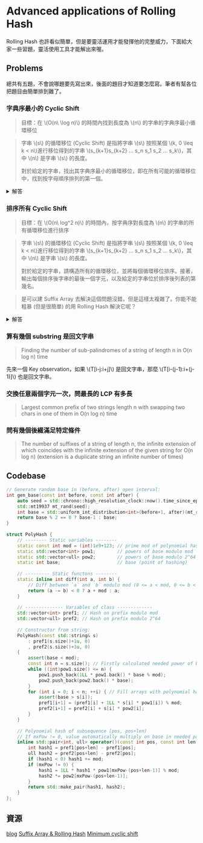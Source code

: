 # Advanced applications of Rolling Hash
Rolling Hash 也許看似簡單，但是要靈活運用才能發揮他的完整威力，下面給大家一些習題，靈活使用工具才能解出來喔。

## Problems
總共有五題，不會說哪題要先寫出來，後面的題目才知道要怎麼寫。筆者有幫各位把題目由簡單排到難了。

### 字典序最小的 Cyclic Shift
> 目標：在 \\(O(n\ \log n)\\) 的時間內找到長度為 \\(n\\) 的字串的字典序最小循環移位

> 字串 \\(s\\) 的循環移位 (Cyclic Shift) 是指將字串 \\(s\\) 按照某個 \\(k, 0 \leq k < n\\)進行移位得到的字串 \\(s_{k+1}s_{k+2} ... s_n s_1 s_2 ... s_k\\)，其中 \\(n\\) 是字串 \\(s\\) 的長度。
>
> 對於給定的字串，找出其字典序最小的循環移位，即在所有可能的循環移位中，找到按字母順序排列的第一個。

<details>
  <summary>解答</summary>
  
In this problem we need to use compare by great / less in \\(O(log(n))\\) time using binary search by length of equal subsequence. Duplicate string S and calculate polynomial hashes on prefixes. Each cyclic shift will be represented as a number (initial position). Add all the positions to the vector, and then apply a linear algorithm for finding the minimum in the array using the substring comparison operator. 

Complexity Estimatation: \\(O(n\ log(n))\\) time and \\(O(n)\\) memory.

範例解法
```C++
#include <stdio.h>
#include <cassert>
#include <algorithm>
#include <vector>
#include <random>
#include <chrono>
#include <string>
 
typedef unsigned long long ull;
 
// Init static variables of PolyHash class:
int PolyHash::base((int)1e9+7);    
std::vector<int> PolyHash::pow1{1};
std::vector<ull> PolyHash::pow2{1};
 
int main() {
    // Input:
    char buf[1+100000];
    scanf("%100000s", buf);
    std::string a(buf);
    a += a; // duplicate
 
    // Len of string:
    const int n = (int)a.size() / 2;
 
    // Max needed power:
    const int mxPow = 2 * n;
 
    // Gen random base:
    PolyHash::base = gen_base(256, PolyHash::mod);
 
    // Create hashing object:
    PolyHash hash(a);
 
    // Put all start positions in vector:
    std::vector<int> pos;
    for (int i = 0; i < n; ++i) {
        pos.push_back(i);
    }
 
    // Linear search of min algorithm:
    auto p = *std::min_element(pos.begin(), pos.end(), [&](const int p1, const int p2) {
        // Binary search by equal subsequences length:
        int low = 0, high = n+1;
        while (high - low > 1) {
            int mid = (low + high) / 2;
            if (hash(p1, mid, mxPow) == hash(p2, mid, mxPow)) {
                low = mid;
            } else {
                high = mid;
            }
        }
        return low < n && a[p1+low] < a[p2+low];
    });
 
    // Output answer:
    printf("%s", a.substr(p, n).c_str());
    return 0;
}
```
</details>

### 排序所有 Cyclic Shift
> 目標：在 \\(O(n\ log^2 n)\\) 的時間內，按字典序對長度為 \\(n\\) 的字串的所有循環移位進行排序

> 字串 \\(s\\) 的循環移位 (Cyclic Shift) 是指將字串 \\(s\\) 按照某個 \\(k, 0 \leq k < n\\)進行移位得到的字串 \\(s_{k+1}s_{k+2} ... s_n s_1 s_2 ... s_k\\)，其中 \\(n\\) 是字串 \\(s\\) 的長度。
>
> 對於給定的字串，請構造所有的循環移位，並將每個循環移位排序。接著，輸出每個排序後字串的最後一個字元，以及給定的字串位於排序後列表的第幾名。

> 是可以建 Suffix Array 去解決這個問題沒錯，但是這樣太複雜了。你能不能粗暴 (但是很簡單) 的用 Rolling Hash 解決它呢？

<details>
  <summary>解答</summary>

We'll duplicate the string \\(S\\) and count the polynomial hash on the prefix. Each cyclic shift will be represented as a number (initial position). Add all the positions to the vector, and then apply a stable merge sort using the substring comparison operator. 

Complexity Estimatation: \\(O (n\ log(n)^2)\\) in time and \\(O(n)\\) from memory.

```C++
#include <stdio.h>
#include <cassert>
#include <algorithm>
#include <vector>
#include <random>
#include <chrono>
#include <string>
 
typedef unsigned long long ull;

// Init static variables of PolyHash class:
int PolyHash::base((int)1e9+7);    
std::vector<int> PolyHash::pow1{1};
std::vector<ull> PolyHash::pow2{1};
 
int main() {
    // Input:
    char buf[1+100000];
    scanf("%100000s", buf);
    std::string a(buf);
    a += a; // duplicate
 
    // Len of string:
    const int n = (int)a.size() / 2;
 
    // Max needed power:
    const int mxPow = 2 * n;
 
    // Gen random base:
    PolyHash::base = gen_base(256, PolyHash::mod);
 
    // Create hashing object:
    PolyHash hash(a);
 
    // Put all start positions in vector:
    std::vector<int> pos;
    for (int i = 0; i < n; ++i) {
        pos.push_back(i);
    }
 
    // Linear search of min algorithm:
    auto p = *std::min_element(pos.begin(), pos.end(), [&](const int p1, const int p2) {
        // Binary search by equal subsequences length:
        int low = 0, high = n+1;
        while (high - low > 1) {
            int mid = (low + high) / 2;
            if (hash(p1, mid, mxPow) == hash(p2, mid, mxPow)) {
                low = mid;
            } else {
                high = mid;
            }
        }
        return low < n && a[p1+low] < a[p2+low];
    });
 
    // Output answer:
    printf("%s", a.substr(p, n).c_str());
    return 0;
}
```
</details>

### 算有幾個 substring 是回文字串
> Finding the number of sub-palindromes of a string of length n in O(n log n) time

先來一個 Key observation，如果 \\(T[i-j:i+j]\\) 是回文字串，那麼 \\(T[i-(j-1):i+(j-1)]\\) 也是回文字串。

### 交換任意兩個字元一次，問最長的 LCP 有多長
> Largest common prefix of two strings length n with swapping two chars in one of them in O(n log n) time

### 問有幾個後綴滿足特定條件
> The number of suffixes of a string of length n, the infinite extension of which coincides with the infinite extension of the given string for O(n log n) (extension is a duplicate string an infinite number of times)

## Codebase
```C++
// Generate random base in (before, after) open interval:
int gen_base(const int before, const int after) {
    auto seed = std::chrono::high_resolution_clock::now().time_since_epoch().count();
    std::mt19937 mt_rand(seed);
    int base = std::uniform_int_distribution<int>(before+1, after)(mt_rand);
    return base % 2 == 0 ? base-1 : base;
}
 
struct PolyHash {
    // -------- Static variables --------
    static const int mod = (int)1e9+123; // prime mod of polynomial hashing
    static std::vector<int> pow1;        // powers of base modulo mod
    static std::vector<ull> pow2;        // powers of base modulo 2^64
    static int base;                     // base (point of hashing)
 
    // --------- Static functons --------
    static inline int diff(int a, int b) { 
    	// Diff between `a` and `b` modulo mod (0 <= a < mod, 0 <= b < mod)
        return (a -= b) < 0 ? a + mod : a;
    }
 
    // -------------- Variables of class -------------
    std::vector<int> pref1; // Hash on prefix modulo mod
    std::vector<ull> pref2; // Hash on prefix modulo 2^64
 
    // Constructor from string:
    PolyHash(const std::string& s)
        : pref1(s.size()+1u, 0)
        , pref2(s.size()+1u, 0)
    {
        assert(base < mod);
        const int n = s.size(); // Firstly calculated needed power of base:
        while ((int)pow1.size() <= n) {
            pow1.push_back(1LL * pow1.back() * base % mod);
            pow2.push_back(pow2.back() * base);
        }
        for (int i = 0; i < n; ++i) { // Fill arrays with polynomial hashes on prefix
            assert(base > s[i]);
            pref1[i+1] = (pref1[i] + 1LL * s[i] * pow1[i]) % mod;
            pref2[i+1] = pref2[i] + s[i] * pow2[i];
        }
    }
 
    // Polynomial hash of subsequence [pos, pos+len)
    // If mxPow != 0, value automatically multiply on base in needed power. Finally base ^ mxPow
    inline std::pair<int, ull> operator()(const int pos, const int len, const int mxPow = 0) const {
        int hash1 = pref1[pos+len] - pref1[pos];
        ull hash2 = pref2[pos+len] - pref2[pos];
        if (hash1 < 0) hash1 += mod;
        if (mxPow != 0) {
            hash1 = 1LL * hash1 * pow1[mxPow-(pos+len-1)] % mod;
            hash2 *= pow2[mxPow-(pos+len-1)];
        }
        return std::make_pair(hash1, hash2);
    }
};
```

## 資源

[blog](https://codeforces.com/blog/entry/60445)
[Suffix Array & Rolling Hash](https://www.luogu.com.cn/blog/blackfrog/sa-algorithm)
[Minimum cyclic shift](https://acmp.ru/asp/do/index.asp?main=task&id_course=2&id_section=18&id_topic=43&id_problem=284&locale=en)